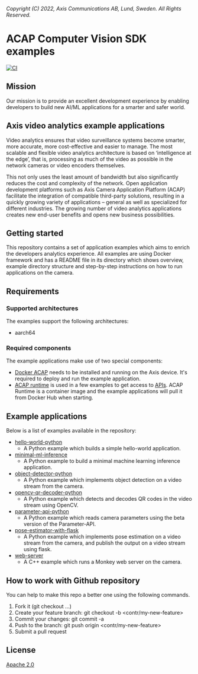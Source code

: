 *Copyright (C) 2022, Axis Communications AB, Lund, Sweden. All Rights Reserved.*

# ACAP Computer Vision SDK examples

[![CI](https://github.com/AxisCommunications/acap-computer-vision-sdk-examples/actions/workflows/ci.yml/badge.svg)](https://github.com/AxisCommunications/acap-computer-vision-sdk-examples/actions/workflows/ci.yml)

## Mission

Our mission is to provide an excellent development experience by enabling developers
to build new AI/ML applications for a smarter and safer world.

## Axis video analytics example applications

Video analytics ensures that video surveillance systems become smarter,
more accurate, more cost-effective and easier to manage. The most scalable
and flexible video analytics architecture is based on ‘intelligence at the
edge’, that is, processing as much of the video as possible in the network
cameras or video encoders themselves.

This not only uses the least amount of bandwidth but also significantly reduces
the cost and complexity of the network. Open application development platforms
such as Axis Camera Application Platform (ACAP) facilitate the integration of
compatible third-party solutions, resulting in a quickly growing variety of
applications – general as well as specialized for different industries. The
growing number of video analytics applications creates new end-user benefits
and opens new business possibilities.

## Getting started

This repository contains a set of application examples which aims to enrich the
developers analytics experience. All examples are using Docker framework and has a
README file in its directory which shows overview, example directory structure and
step-by-step instructions on how to run applications on the camera.

## Requirements

### Supported architectures

The examples support the following architectures:

* aarch64

### Required components

The example applications make use of two special components:

* [Docker ACAP](https://github.com/AxisCommunications/docker-acap) needs to be installed and running on the Axis device. It's required to deploy and run the example application.
* [ACAP runtime](https://github.com/AxisCommunications/acap-runtime) is used in a few examples to get access to [APIs](https://axiscommunications.github.io/acap-documentation/docs/api/computer-vision-sdk-apis.html). ACAP Runtime is a container image and the example applications will pull it from Docker Hub when starting.

## Example applications

Below is a list of examples available in the repository:

* [hello-world-python](./hello-world-python/)
  * A Python example which builds a simple hello-world application.
* [minimal-ml-inference](./minimal-ml-inference/)
  * A Python example to build a minimal machine learning inference application.
* [object-detector-python](./object-detector-python/)
  * A Python example which implements object detection on a
    video stream from the camera.
* [opencv-qr-decoder-python](./opencv-qr-decoder-python/)
  * A Python example which detects and decodes QR codes in the video stream using OpenCV.
* [parameter-api-python](./parameter-api-python/)
  * A Python example which reads camera parameters using the beta version of the Parameter-API.
* [pose-estimator-with-flask](./pose-estimator-with-flask/)
  * A Python example which implements pose estimation on a video stream from the camera, and publish the output on a video stream using flask.
* [web-server](./web-server/)
  * A C++ example which runs a Monkey web server on the camera.

## How to work with Github repository

You can help to make this repo a better one using the following commands.

1. Fork it (git checkout ...)
2. Create your feature branch: git checkout -b <contr/my-new-feature>
3. Commit your changes: git commit -a
4. Push to the branch: git push origin <contr/my-new-feature>
5. Submit a pull request

## License

[Apache 2.0](LICENSE)
